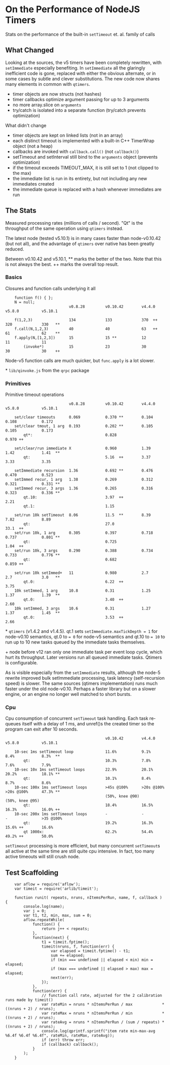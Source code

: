 On the Performance of NodeJS Timers
===================================

Stats on the performance of the built-in `setTimeout` et. al. family of calls


What Changed
------------

Looking at the sources, the v5 timers have been completely rewritten, with
`setImmediate` especially benefiting.  In `setImmediate` all the glaringly
inefficient code is gone, replaced with either the obvious alternate, or in some
cases by subtle and clever substitutions.  The new code now shares many elements
in common with `qtimers`.

- timer objects are now structs (not hashes)
- timer callbacks optimize argument passing for up to 3 arguments
- no more array.slice on `arguments`
- try/catch is isolated into a separate function (try/catch prevents optimization)

What didn't change

- timer objects are kept on linked lists (not in an array)
- each distinct timeout is implemented with a built-in C++ TimerWrap object (not a heap)
- callbacks are invoked with `callback.call()` (not `callback()`)
- setTimeout and setInterval still bind to the `arguments` object (prevents optimization)
- if the timeout exceeds TIMEOUT_MAX, it is still set to 1 (not clipped to the max)
- the immediate list is run in its entirety, but not including any new immediates created
- the immediate queue is replaced with a hash whenever immediates are run


The Stats
---------

Measured processing rates (millions of calls / second).  "Qt" is the throughput of
the same operation using `qtimers` instead.

The latest node (tested v5.10.1) is in many cases faster than node-v0.10.42 (but
not all), and the advantage of `qtimers` over native has been greatly reduced.

Between v0.10.42 and v5.10.1, \*\* marks the better of the two.  Note that this is
not always the best.  \+\+ marks the overall top result.

### Basics

Closures and function calls underlying it all

        function f() { };
        N = null;
                                v0.8.28         v0.10.42        v4.4.0          v5.8.0          v5.10.1

        f(1,2,3)                134             133             370  ++         320             330   **
        f.call(N,1,2,3)         40              40              63   ++         61              62    **
        f.apply(N,[1,2,3])      15              15 **           12              11              11
            (invoke*)           15              23              30              30              30    ++

Node-v5 function calls are much quicker, but `func.apply` is a lot slower.

\* `lib/qinvoke.js` from the `qrpc` package

### Primitives

Primitive timeout operations

                                v0.8.28         v0.10.42        v4.4.0          v5.8.0          v5.10.1

        set/clear timeouts      0.069           0.370 **        0.104           0.108           0.172
        set/clear tmout, 1 arg  0.193           0.202 **        0.105           0.105           0.173
            qt*:                                0.828                                           0.970 ++

        set/clear/run immediate X               0.960           1.39            1.42            1.41  **
            qt:                                 5.16  ++        3.37            3.33            3.35

        setImmediate recursion  1.36            0.692 **        0.476           0.470           0.523
        setImmed recur, 1 arg   1.38            0.269           0.312           0.321           0.331 **
        setImmed recur, 3 args  1.36            0.265           0.316           0.323           0.336 **
            qt.10:                              3.97  ++                                        2.21
            qt.1:                               1.15

        set/run 10k setTimeout  8.06            11.5  **        8.39            7.82            8.89
            qt:                                 27.0                                            33.1  ++
        set/run 10k, 1 arg      0.305           0.397           0.718           0.737           0.801 **
            qt:                                 0.725                                           1.04  ++
        set/run 10k, 3 args     0.290           0.388           0.734           0.733           0.776 **
            qt:                                 0.682                                           0.859 ++

        set/run 10k setImmed+   11              0.980           2.7             2.7             3.0   **
            qt.0:                               6.22  ++                                        3.75
        10k setImmed, 1 arg     10.8            0.31            1.25            1.37            1.39  **
            qt.0:                               3.40  ++                                        2.60
        10k setImmed, 3 args    10.6            0.31            1.27            1.37            1.45  **
            qt.0:                               3.53  ++                                        2.66

\* `qtimers` (v1.4.2 and v1.4.5).  qt.1 sets `setImmediate.maxTickDepth = 1` for
node-v0.10 semantics, qt.0 to `= 0` for node-v5 semantics and qt.10 to `= 10` to
run up to 10 new tasks queued by the immediate tasks themselves.

\+ node before v12 ran only one immediate task per event loop cycle, which hurt its throughput.
Later versions run all queued immediate tasks.  Qtimers is configurable.

As is visible especially from the `setImmediate` results, although the node-5
rewrite improved bulk setImmediate processing, task latency (self-recursion speed)
is slower.  The same sources (qtimers implementation) runs much faster under the
old node-v0.10.  Perhaps a faster library but on a slower engine, or an engine
no longer well matched to short bursts.

### Cpu

Cpu consumption of concurrent `setTimeout` task handling.  Each task re-queues
itself with a delay of 1 ms, and unref()s the created timer so the program can exit
after 10 seconds.


                                                v0.10.42        v4.4.0          v5.8.0          v5.10.1

        10-sec 1ms setTimeout loop              11.6%           9.1%            8.4%            8.3%  **
            qt:                                 10.3%           7.8%            7.6%            7.9%
        10-sec 10x 1ms setTimeout loops         22.9%           20.1%           20.2%           18.1% **
            qt:                                 10.1%           8.4%            8.7%            8.6%
        10-sec 100x 1ms setTimeout loops        >45s @100%      >20s @100%      >20s @100%      47.3% **
                                                (50%, knee @90)                 (50%, knee @95)
            qt:                                 18.4%           16.5%           16.3%           16.0% ++
        10-sec 200x 1ms setTimeout loops        -               -               -               >35 @100%
            qt:                                 19.2%           16.3%           15.6% ++        16.6%
            qt 1000x:                           62.2%           54.4%           49.2% ++        50.0%

`setTimeout` processing is more efficient, but many concurrent `setTimeout`s all
active at the same time are still quite cpu intensive.  In fact, too many active
timeouts will still crush node.


Test Scaffolding
----------------

        var aflow = require('aflow');
        var timeit = require('arlib/timeit');

        function runit( repeats, nruns, nItemsPerRun, name, f, callback ) {
            console.log(name);
            var j = 0;
            var t1, t2, min, max, sum = 0;
            aflow.repeatWhile(
                function() {
                    return j++ < repeats;
                },
                function(next) {
                    t1 = timeit.fptime();
                    timeit(nruns, f, function(err) {
                        var elapsed = timeit.fptime() - t1;
                        sum += elapsed;
                        if (min === undefined || elapsed < min) min = elapsed;
                        if (max === undefined || elapsed > max) max = elapsed;
                        next(err);
                    });
                },
                function(err) {
                    // function call rate, adjusted for the 2 calibration runs made by timeit()
                    var rateMin = nruns * nItemsPerRun / max             * ((nruns + 2) / nruns);
                    var rateMax = nruns * nItemsPerRun / min             * ((nruns + 2) / nruns);
                    var rateAvg = nruns * nItemsPerRun / (sum / repeats) * ((nruns + 2) / nruns);
                    console.log(qprintf.sprintf("item rate min-max-avg %6.4f %6.4f %6.4f", rateMin, rateMax, rateAvg));
                    if (err) throw err;
                    if (callback) callback();
                }
            );
        }
